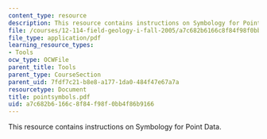 ```yaml
---
content_type: resource
description: This resource contains instructions on Symbology for Point Data.
file: /courses/12-114-field-geology-i-fall-2005/a7c682b6166c8f84f98f0bb4f86b9166_pointsymbols.pdf
file_type: application/pdf
learning_resource_types:
- Tools
ocw_type: OCWFile
parent_title: Tools
parent_type: CourseSection
parent_uid: 7fdf7c21-b8e8-a177-1da0-484f47e67a7a
resourcetype: Document
title: pointsymbols.pdf
uid: a7c682b6-166c-8f84-f98f-0bb4f86b9166
---
```

This resource contains instructions on Symbology for Point Data.

